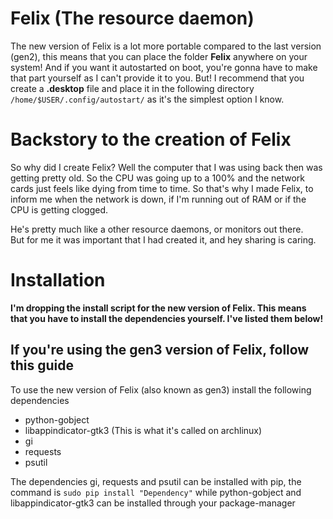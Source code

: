 # Felix (The resource daemon)

The new version of Felix is a lot more portable compared to the last version (gen2), this means that you can place the folder <b>Felix</b> anywhere on your system! And if you want it autostarted on boot, you're gonna have to make that part yourself as I can't provide it to you. But! I recommend that you create a <b>.desktop</b> file and place it in the following directory `/home/$USER/.config/autostart/` as it's the simplest option I know.

# Backstory to the creation of Felix

So why did I create Felix?
Well the computer that I was using back then was getting pretty old. So the CPU was going up to a 100% and
the network cards just feels like dying from time to time. 
So that's why I made Felix, to inform me when the network is down, if I'm running out of RAM or if the CPU is getting clogged.

He's pretty much like a other resource daemons, or monitors out there.<br>
But for me it was important that I had created it, and hey sharing is caring.

# Installation
<b>I'm dropping the install script for the new version of Felix. This means that you have to install the dependencies yourself. I've listed them below!</b>

## If you're using the gen3 version of Felix, follow this guide
To use the new version of Felix (also known as gen3) install the following dependencies

* python-gobject
* libappindicator-gtk3 (This is what it's called on archlinux)
* gi
* requests
* psutil

The dependencies gi, requests and psutil can be installed with pip, the command is `sudo pip install "Dependency"` while python-gobject and libappindicator-gtk3 can be installed through your package-manager
